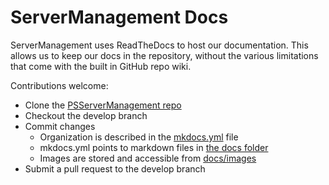 # ServerManagement Docs

ServerManagement uses ReadTheDocs to host our documentation.  This allows us to keep our docs in the repository, without the various limitations that come with the built in GitHub repo wiki.

Contributions welcome:

* Clone the [PSServerManagement repo](https://github.com/twillin912/PSServerManagement/tree/stable)
* Checkout the develop branch
* Commit changes
  * Organization is described in the [mkdocs.yml](https://github.com/twillin912/PSServerManagement/blob/stable/mkdocs.yml) file
  * mkdocs.yml points to markdown files in [the docs folder](https://github.com/twillin912/PSServerManagement/tree/stable/docs)
  * Images are stored and accessible from [docs/images](https://github.com/twillin912/PSServerManagement/tree/stable/docs/images)
* Submit a pull request to the develop branch

